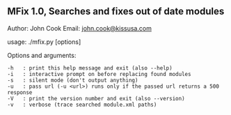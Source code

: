 
MFix 1.0, Searches and fixes out of date modules
------------------------------------------------
Author: John Cook
Email:  john.cook@kissusa.com

usage: ./mfix.py [options] <path>

Options and arguments:
	
	-h   : print this help message and exit (also --help)
	-i   : interactive prompt on before replacing found modules
	-s   : silent mode (don't output anything)
	-u   : pass url (-u <url>) runs only if the passed url returns a 500 response
	-V   : print the version number and exit (also --version)
	-v   : verbose (trace searched module.xml paths)
